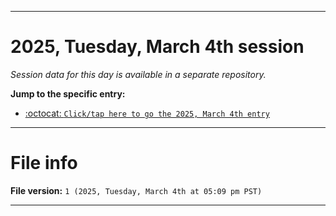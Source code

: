 
***

# 2025, Tuesday, March 4th session

_Session data for this day is available in a separate repository._

**Jump to the specific entry:**

- [:octocat: `Click/tap here to go the 2025, March 4th entry`](https://github.com/seanpm2001/SeansLifeArchive_Images_TinyTower_Y2025/tree/SeansLifeArchive_Images_TinyTower_Y2025_Main-dev/2025/03_March/04/)

***

# File info

**File version:** `1 (2025, Tuesday, March 4th at 05:09 pm PST)`

***
